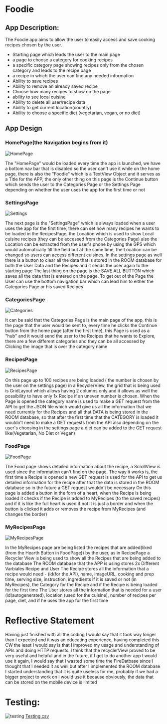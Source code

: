 # Foodie

## App Description:

The Foodie app aims to allow the user to easily access and save cooking recipes chosen by the user.


* Starting page which leads the user to the main page
* a page to choose a category for cooking recipes
* a specific category page showing recipes only from the chosen category and leads to the recipe page
* a recipe in which the user can find any needed information
* Ability to save recipes
* Ability to remove an already saved recipe
* Choose how many recipes to show on the page
* ability to see local cuisine
* Ability to delete all user/recipe data
* Ability to get current location(country)
* Ability to choose a specific diet (vegetarian, vegan, or no diet)

## App Design

### HomePage(the Navigation begins from it)
![HomePage](https://user-images.githubusercontent.com/80050357/205911764-10f3bf9f-ce18-46ec-95a4-34ce41dddd85.PNG)

The "HomePage" would be loaded every time the app is launched, we have a bottom nav bar that is disabled so the user can't use it while on the home page,
there is also the "Foodie" which is a TextView Object and it serves as a Title for the APP, the only other thing on this page is the Continue button which sends
the user to the Categories Page or the Settings Page depending on whether the user uses the app for the first time or not

### SettingsPage
![Settings](https://user-images.githubusercontent.com/80050357/205911594-cf28cdb5-8bf8-49cd-9170-a80e38057366.PNG)

The next page is the "SettingsPage" which is always loaded when a user uses the app for the first time, there can set how many recipes he wants to be loaded in the RecipesPage, the Location which is used to show Local cuisine recipes (they can be accessed from the Categories Page) also the Location can be extracted from the user's phone by using the GPS which would automatically fill the field but at the same time, the Location can be changed so users can access different cuisines.
In the settings page as well there is a button to clear all the data that is stored in the ROOM database for both the User Data and the Recipes and it sends the user again to the starting page
The last thing on the page is the SAVE ALL BUTTON which saves all the data that is entered on the page.
To get out of the Page the User can use the bottom navigation bar which can lead him to either the Categories Page or his saved Recipes

### CategoriesPage
![Categories](https://user-images.githubusercontent.com/80050357/205914091-a7b000a3-1546-46f4-b732-8bb35417aec1.PNG)

It can be said that the Categories Page is the main page of the app, this is the page that the user would be sent to, every time he clicks the Continue button from the home page (after the first time), this Page is used as a "hub" and it would send the user to the Recipes that he wants to Explore, there are a few different categories and they can be all accessed by Clicking the image that is over the category name

### RecipesPage
![RecipesPage](https://user-images.githubusercontent.com/80050357/205914978-552c09e8-66a9-49af-8c30-b70597c89bcc.PNG)

On this page up to 100 recipes are being loaded ( the number is chosen by the user on the settings page) in a RecyclerView, the grid that is being used is GridLayout which allows having 2 columns only and it allows as well the possibility to have only 1x Recipe if an uneven number is chosen.
When the Page is opened the category name is used to make a GET request from the API to get the JSON file which would give us all the information that we need currently for the Recipes and all that DATA is being stored in the ROOM database, so that after the first time that the CATEGORY is loaded it wouldn't need to make a GET requests from the API also depending on the user's choosing in the settings page a diet can be added to the GET request like(Vegetarian, No Diet or Vegan)

### FoodPage
![FoodPage](https://user-images.githubusercontent.com/80050357/205916275-2b01a385-f9e8-46a0-8cda-b1b8762f31ff.PNG)

The Food page shows detailed information about the recipe, a ScrollView is used since the information can't find on the page.
The way it works is, the first time a Recipe is opened a new GET request is used for the API to get us detailed information for the recipe after that the data is stored in the ROOM database so in the future a GET request wouldn't be necessary
On this page is added a button in the form of a heart, when the Recipe is being loaded it checks if the Recipe is added to MyRecipes (to the saved recipes) and if it is like the full heart is used if not it is just a border and when the button is clicked it adds or removes  the recipe from MyRecipes (and changes the border)

### MyRecipesPage
![MyRecipesPage](https://user-images.githubusercontent.com/80050357/205917179-a6d4a5d8-51d2-411e-9d18-8b76282b1489.PNG)

In the MyRecipes page are being listed the recipes that are added(liked (from the Hearth Button in FoodPage)) by the user, as in RecipePage a Recycler View is being used to show all the Recipes that are being added to the database
The ROOM database that the APP is using stores 2x Different Varbiales Recipe and User
The Recipe stores all the information that a recipe would need - (id(for the API), name, imageURL, cooking and prep time, serving size, instruction, ingredients if it is saved or not (in MyRecipes), the Category for the Recipe and if the Recipe is being loaded for the first time
The User stores all the information that is needed for a user (id(autogenerated), location (used for the cuisine), number of recipes per page, diet, and if he uses the app for the first time

# Reflective Statement
Having just finished with all the coding I would say that it took way longer than I expected and it was an educating experience, having completed this CW the least I would say is 
that I improved my usage and understanding of APIs and doing HTTP requests. I think that the recyclerView proved to be very useful and helpful and in the future, if I get to do another app I would use it again, I would say that I wasted some time the FireDatbase since I thought that I needed it as well but after I implemented the ROOM database I started understanding that it is quite useless for me, probably if we had a bigger project to work on I would use it because obviously, the data that can be stored on the mobile device is limited

# Testing:
![testing](https://user-images.githubusercontent.com/80050357/205959962-0749d30a-2483-4963-8699-bdb681540bef.PNG)
[Testing.csv](https://github.com/WorkAtRGU/cm3110-coursework-VKalushev/files/10167898/Testing.csv)

